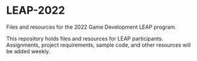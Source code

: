 # LEAP-2022
Files and resources for the 2022 Game Development LEAP program.

This repository holds files and resources for LEAP participants. Assignments, project requirements, sample code, and other resources will be added weekly.
